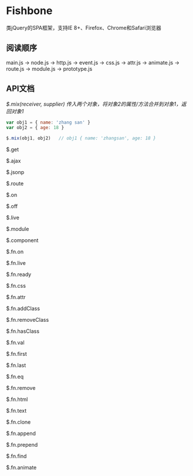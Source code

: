# Fishbone
类jQuery的SPA框架，支持IE 8+、Firefox、Chrome和Safari浏览器

## 阅读顺序
main.js -> node.js -> http.js -> event.js -> css.js -> attr.js -> animate.js -> route.js -> module.js -> prototype.js

## API文档
_$.mix(receiver, supplier)   传入两个对象，将对象2的属性/方法合并到对象1，返回对象1_

```javascript
var obj1 = { name: 'zhang san' }
var obj2 = { age: 18 }

$.mix(obj1, obj2)   // obj1 { name: 'zhangsan', age: 18 }
```

$.get

$.ajax

$.jsonp

$.route

$.on

$.off

$.live

$.module

$.component

$.fn.on

$.fn.live

$.fn.ready

$.fn.css

$.fn.attr

$.fn.addClass

$.fn.removeClass

$.fn.hasClass

$.fn.val

$.fn.first

$.fn.last

$.fn.eq

$.fn.remove

$.fn.html

$.fn.text

$.fn.clone

$.fn.append

$.fn.prepend

$.fn.find

$.fn.animate
